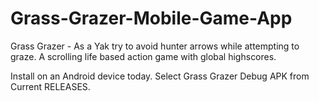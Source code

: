 # Grass-Grazer-Mobile-Game-App
Grass Grazer - As a Yak try to avoid hunter arrows while attempting to graze.  A scrolling life based action game with global highscores.


Install on an Android device today. Select Grass Grazer Debug APK from Current RELEASES.
